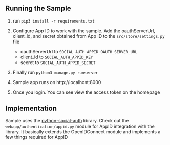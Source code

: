 ## Running the Sample

1. run `pip3 install -r requirements.txt`
2. Configure App ID to work with the sample. Add the oauthServerUrl, client_id, and secret obtained from App ID to the `src/store/settings.py` file 
    - oauthServerUrl to `SOCIAL_AUTH_APPID_OAUTH_SERVER_URL` 
    - client_id to `SOCIAL_AUTH_APPID_KEY` 
    - secret to `SOCIAL_AUTH_APPID_SECRET`

3. Finally run `python3 manage.py runserver`
4. Sample app runs on http://localhost:8000
5. Once you login. You can see view the access token on the homepage


## Implementation 
Sample uses the [python-social-auth](https://python-social-auth.readthedocs.io/en/latest/) library.
Check out the `webapp/authentication/appid.py` module for AppID integration with the library. It basically extends the 
OpenIDConnect module and implements a few things required for AppID


